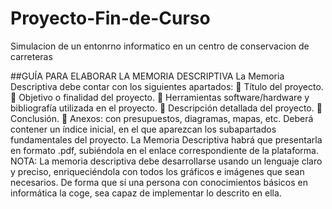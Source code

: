 # Proyecto-Fin-de-Curso
Simulacion de un entonrno informatico en un centro de conservacion de carreteras


##GUÍA PARA ELABORAR LA MEMORIA DESCRIPTIVA
La Memoria Descriptiva debe contar con los siguientes apartados:
 Título del proyecto.
 Objetivo o finalidad del proyecto.
 Herramientas software/hardware y bibliografía utilizada en el proyecto.
 Descripción detallada del proyecto.
 Conclusión.
 Anexos: con presupuestos, diagramas, mapas, etc.
Deberá contener un índice inicial, en el que aparezcan los subapartados fundamentales del proyecto.
La Memoria Descriptiva habrá que presentarla en formato .pdf, subiéndola en el enlace correspondiente de la plataforma.
NOTA: La memoria descriptiva debe desarrollarse usando un lenguaje claro y preciso, enriqueciéndola con todos los gráficos e imágenes que sean necesarios. De forma que sí una persona con conocimientos básicos en informática la coge, sea capaz de implementar lo descrito en ella.
